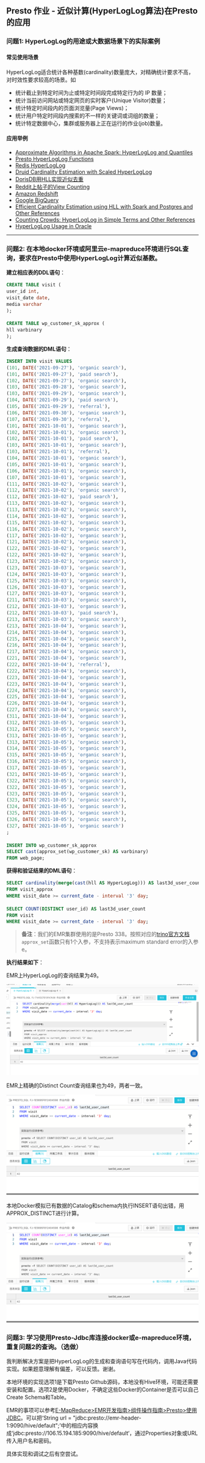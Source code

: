 ## Presto 作业 - 近似计算(HyperLogLog算法)在Presto的应用

### 问题1: HyperLogLog的用途或大数据场景下的实际案例

#### 常见使用场景

HyperLogLog适合统计各种基数(cardinality)数量庞大，对精确统计要求不高，对时效性要求较高的场景。如

- 统计截止到特定时间为止或特定时间段完成特定行为的 IP 数量；
- 统计当前访问网站或特定网页的实时客户(Unique Visitor)数量；
- 统计特定时间段内的页面浏览量(Page Views)；
- 统计用户特定时间段内搜索的不一样的关键词或词组的数量；
- 统计特定数据中心，集群或服务器上正在运行的作业(job)数量。

#### 应用举例

- [Approximate Algorithms in Apache Spark: HyperLogLog and Quantiles](https://databricks.com/blog/2016/05/19/approximate-algorithms-in-apache-spark-hyperloglog-and-quantiles.html)
- [Presto HyperLogLog Functions](https://prestodb.io/docs/current/functions/hyperloglog.html)
- [Redis HyperLogLog](https://news.ycombinator.com/item?id=7506774)
- [Druid Cardinality Estimation with Scaled HyperLogLog](https://druid.apache.org/blog/2014/02/18/hyperloglog-optimizations-for-real-world-systems.html)
- [DorisDB用HLL实现近似去重](http://doc.dorisdb.com/2146010)
- [Reddit上帖子的View Counting](https://www.redditinc.com/blog/view-counting-at-reddit/)
- [Amazon Redshift](https://aws.amazon.com/blogs/big-data/use-hyperloglog-for-trend-analysis-with-amazon-redshift/)
- [Google BigQuery](https://cloud.google.com/blog/products/gcp/counting-uniques-faster-in-bigquery-with-hyperloglog)
- [Efficient Cardinality Estimation using HLL with Spark and Postgres and Other References](https://towardsdatascience.com/efficient-cardinality-estimation-using-hll-with-spark-and-postgres-dcf1cd66ede9)
- [Counting Crowds: HyperLogLog in Simple Terms and Other References](https://medium.com/@winwardo/counting-crowds-hyperloglog-in-simple-terms-1d345637db5)
- [HyperLogLog Usage in Oracle](https://docs.oracle.com/en/database/oracle/oracle-database/21/tgsql/gathering-optimizer-statistics.html#GUID-EA02EA33-9E0E-4E32-8C74-5943908D0537)

---

### 问题2: 在本地docker环境或阿里云e-mapreduce环境进行SQL查询，要求在Presto中使用HyperLogLog计算近似基数。

**建立相应表的DDL语句**：

```SQL
CREATE TABLE visit (
user_id int,
visit_date date,
media varchar
);

CREATE TABLE wp_customer_sk_approx (
hll varbinary
);
```

**生成查询数据的DML语句**：

```SQL
INSERT INTO visit VALUES 
(101, DATE('2021-09-27'), 'organic search'), 
(101, DATE('2021-09-27'), 'paid search'),
(102, DATE('2021-09-27'), 'organic search'),
(103, DATE('2021-09-28'), 'organic search'),
(103, DATE('2021-09-29'), 'organic search'),
(104, DATE('2021-09-29'), 'paid search'),
(105, DATE('2021-09-29'), 'referral'),
(106, DATE('2021-09-30'), 'organic search'),
(107, DATE('2021-09-30'), 'referral'),
(101, DATE('2021-10-01'), 'organic search'), 
(102, DATE('2021-10-01'), 'organic search'),
(102, DATE('2021-10-01'), 'paid search'),
(103, DATE('2021-10-01'), 'organic search'),
(103, DATE('2021-10-01'), 'referral'),
(104, DATE('2021-10-01'), 'organic search'),
(105, DATE('2021-10-01'), 'organic search'),
(106, DATE('2021-10-01'), 'organic search'),
(107, DATE('2021-10-01'), 'organic search'),
(111, DATE('2021-10-02'), 'organic search'), 
(112, DATE('2021-10-02'), 'organic search'),
(112, DATE('2021-10-02'), 'paid search'),
(113, DATE('2021-10-02'), 'organic search'),
(113, DATE('2021-10-02'), 'organic search'),
(114, DATE('2021-10-02'), 'organic search'),
(115, DATE('2021-10-02'), 'organic search'),
(116, DATE('2021-10-02'), 'organic search'),
(117, DATE('2021-10-02'), 'organic search'),
(121, DATE('2021-10-02'), 'organic search'), 
(122, DATE('2021-10-02'), 'organic search'),
(122, DATE('2021-10-02'), 'organic search'),
(123, DATE('2021-10-02'), 'organic search'),
(123, DATE('2021-10-03'), 'organic search'),
(124, DATE('2021-10-03'), 'organic search'),
(125, DATE('2021-10-03'), 'organic search'),
(126, DATE('2021-10-03'), 'organic search'),
(127, DATE('2021-10-03'), 'organic search'),
(211, DATE('2021-10-03'), 'organic search'), 
(212, DATE('2021-10-03'), 'organic search'),
(212, DATE('2021-10-03'), 'paid search'),
(213, DATE('2021-10-03'), 'organic search'),
(213, DATE('2021-10-04'), 'organic search'),
(214, DATE('2021-10-04'), 'organic search'),
(215, DATE('2021-10-04'), 'organic search'),
(216, DATE('2021-10-04'), 'organic search'),
(217, DATE('2021-10-04'), 'organic search'),
(221, DATE('2021-10-04'), 'organic search'), 
(222, DATE('2021-10-04'), 'referral'),
(222, DATE('2021-10-04'), 'organic search'),
(223, DATE('2021-10-04'), 'organic search'),
(223, DATE('2021-10-04'), 'organic search'),
(224, DATE('2021-10-04'), 'organic search'),
(225, DATE('2021-10-04'), 'organic search'),
(226, DATE('2021-10-04'), 'organic search'),
(227, DATE('2021-10-04'), 'organic search'),
(311, DATE('2021-10-04'), 'organic search'), 
(312, DATE('2021-10-05'), 'organic search'),
(312, DATE('2021-10-05'), 'organic search'),
(313, DATE('2021-10-05'), 'organic search'),
(313, DATE('2021-10-05'), 'organic search'),
(314, DATE('2021-10-05'), 'organic search'),
(315, DATE('2021-10-05'), 'organic search'),
(316, DATE('2021-10-05'), 'organic search'),
(317, DATE('2021-10-05'), 'organic search'),
(321, DATE('2021-10-05'), 'organic search'), 
(322, DATE('2021-10-05'), 'organic search'),
(322, DATE('2021-10-05'), 'organic search'),
(323, DATE('2021-10-05'), 'organic search'),
(323, DATE('2021-10-05'), 'organic search'),
(324, DATE('2021-10-05'), 'organic search'),
(325, DATE('2021-10-05'), 'organic search'),
(326, DATE('2021-10-05'), 'organic search'),
(327, DATE('2021-10-05'), 'organic search')
;

INSERT INTO wp_customer_sk_approx
SELECT cast(approx_set(wp_customer_sk) AS varbinary)
FROM web_page;
```

**获得和验证结果的DML语句**：

```SQL
SELECT cardinality(merge(cast(hll AS HyperLogLog))) AS last3d_user_count
FROM visit_approx
WHERE visit_date >= current_date - interval '3' day;

SELECT COUNT(DISTINCT user_id) AS last3d_user_count
FROM visit
WHERE visit_date >= current_date - interval '3' day;
```

> **备注**：我们的EMR集群使用的是Presto 338。按照对应的[trino官方文档](https://trino.io/docs/338/functions/hyperloglog.html)`approx_set`函数只有1个入参，不支持表示maximum standard error的入参e。

**执行结果如下**：

EMR上HyperLogLog的查询结果为49。

![Presto_HyperLogLog_EMR_Result](Presto_HyperLogLog_EMR_Result.png)

EMR上精确的Distinct Count查询结果也为49，两者一致。

![Presto_EMR_CountDistinct_Result](Presto_EMR_CountDistinct_Result.png)

本地Docker模拟已有数据的Catalog和schema内执行INSERT语句出错，用APPROX_DISTINCT进行计算。

![Presto_EMR_CountDistinct_Result](Presto_EMR_CountDistinct_Result.png)

### 问题3: 学习使用Presto-Jdbc库连接docker或e-mapreduce环境，重复问题2的查询。（选做）

我判断解决方案是把HyperLogLog的生成和查询语句写在代码内，调用Java代码实现。如果题意理解有偏差，可以反馈。谢谢。

本地环境的实现选项1是下载Presto Github源码，本地没有Hive环境，可能还需要安装和配置。选项2是使用Docker，不确定这些Docker的Container是否可以自己Create Schema和Table。

EMR的事项可以参考[E-MapReduce>EMR开发指南>组件操作指南>Presto>使用JDBC](https://help.aliyun.com/document_detail/108859.html)。可以把‘String url = "jdbc:presto://emr-header-1:9090/hive/default";’中的相应内容换成‘jdbc:presto://106.15.194.185:9090/hive/default‘，通过Properties对象或URL传入用户名和密码。

具体实现和调试之后有空尝试。

